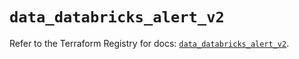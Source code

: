 # `data_databricks_alert_v2`

Refer to the Terraform Registry for docs: [`data_databricks_alert_v2`](https://registry.terraform.io/providers/databricks/databricks/1.77.0/docs/data-sources/alert_v2).

